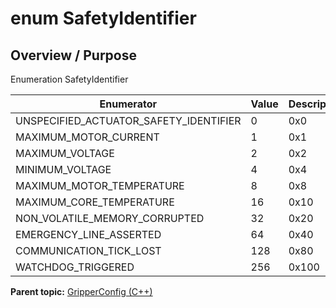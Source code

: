 # enum SafetyIdentifier

## Overview / Purpose

Enumeration SafetyIdentifier

|Enumerator|Value|Description|
|----------|-----|-----------|
|UNSPECIFIED\_ACTUATOR\_SAFETY\_IDENTIFIER|0|0x0|
|MAXIMUM\_MOTOR\_CURRENT|1|0x1|
|MAXIMUM\_VOLTAGE|2|0x2|
|MINIMUM\_VOLTAGE|4|0x4|
|MAXIMUM\_MOTOR\_TEMPERATURE|8|0x8|
|MAXIMUM\_CORE\_TEMPERATURE|16|0x10|
|NON\_VOLATILE\_MEMORY\_CORRUPTED|32|0x20|
|EMERGENCY\_LINE\_ASSERTED|64|0x40|
|COMMUNICATION\_TICK\_LOST|128|0x80|
|WATCHDOG\_TRIGGERED|256|0x100|

**Parent topic:** [GripperConfig \(C++\)](../../summary_pages/GripperConfig.md)


